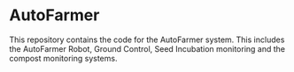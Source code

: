 # AutoFarmer
This repository contains the code for the AutoFarmer system. This includes the AutoFarmer Robot, Ground Control, Seed Incubation monitoring and the compost monitoring systems.
